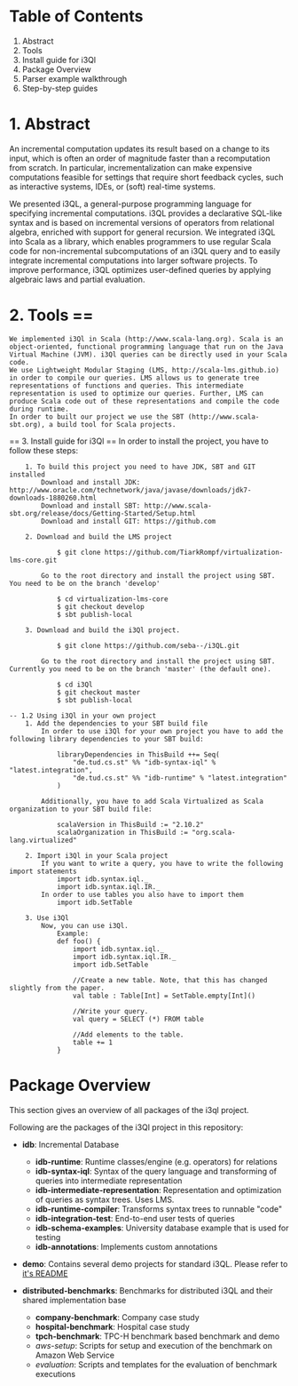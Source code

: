 # Table of Contents

1. Abstract
2. Tools
3. Install guide for i3Ql
4. Package Overview
5. Parser example walkthrough
6. Step-by-step guides
	

# 1. Abstract	
	
An incremental computation updates its result based on a change to its input, which is often an order of magnitude faster than a recomputation from scratch. In particular, incrementalization can make expensive computations feasible for settings that require short feedback cycles, such as interactive systems, IDEs, or (soft) real-time systems. 
	
We presented i3QL, a general-purpose programming language for specifying incremental computations. i3QL provides a declarative SQL-like syntax and is based on incremental versions of operators from relational algebra, enriched with support for general recursion. We integrated i3QL into Scala as a library, which enables programmers to use regular Scala code for non-incremental subcomputations of an i3QL query and to easily integrate incremental computations into larger software projects. To improve performance, i3QL optimizes user-defined queries by applying algebraic laws and partial evaluation.
	
# 2. Tools ==
	
	We implemented i3Ql in Scala (http://www.scala-lang.org). Scala is an object-oriented, functional programming language that run on the Java Virtual Machine (JVM). i3Ql queries can be directly used in your Scala code.
	We use Lightweight Modular Staging (LMS, http://scala-lms.github.io) in order to compile our queries. LMS allows us to generate tree representations of functions and queries. This intermediate representation is used to optimize our queries. Further, LMS can produce Scala code out of these representations and compile the code during runtime. 
	In order to built our project we use the SBT (http://www.scala-sbt.org), a build tool for Scala projects. 
	
== 3. Install guide for i3Ql ==
		In order to install the project, you have to follow these steps:

		1. To build this project you need to have JDK, SBT and GIT installed
			Download and install JDK: http://www.oracle.com/technetwork/java/javase/downloads/jdk7-downloads-1880260.html
			Download and install SBT: http://www.scala-sbt.org/release/docs/Getting-Started/Setup.html
			Download and install GIT: https://github.com

		2. Download and build the LMS project

				$ git clone https://github.com/TiarkRompf/virtualization-lms-core.git

			Go to the root directory and install the project using SBT. You need to be on the branch 'develop'

				$ cd virtualization-lms-core
				$ git checkout develop
				$ sbt publish-local

		3. Download and build the i3Ql project.

				$ git clone https://github.com/seba--/i3QL.git

			Go to the root directory and install the project using SBT. Currently you need to be on the branch 'master' (the default one).

				$ cd i3Ql
				$ git checkout master
				$ sbt publish-local
	
	-- 1.2 Using i3Ql in your own project
		1. Add the dependencies to your SBT build file
			In order to use i3Ql for your own project you have to add the following library dependencies to your SBT build:		
			
				libraryDependencies in ThisBuild ++= Seq(
					"de.tud.cs.st" %% "idb-syntax-iql" % "latest.integration",
					"de.tud.cs.st" %% "idb-runtime" % "latest.integration"
				)
				
			Additionally, you have to add Scala Virtualized as Scala organization to your SBT build file:
			
				scalaVersion in ThisBuild := "2.10.2"
				scalaOrganization in ThisBuild := "org.scala-lang.virtualized"
		
		2. Import i3Ql in your Scala project
			If you want to write a query, you have to write the following import statements
				import idb.syntax.iql._
				import idb.syntax.iql.IR._
			In order to use tables you also have to import them
				import idb.SetTable
		
		3. Use i3Ql
			Now, you can use i3Ql.
				Example:
				def foo() {
					import idb.syntax.iql._
					import idb.syntax.iql.IR._
					import idb.SetTable
					
					//Create a new table. Note, that this has changed slightly from the paper.
					val table : Table[Int] = SetTable.empty[Int]()
					
					//Write your query.
					val query = SELECT (*) FROM table	

					//Add elements to the table.
					table += 1
				}

# Package Overview

This section gives an overview of all packages of the i3ql project.
	
Following are the packages of the i3Ql project in this repository:

* __idb__: Incremental Database
	* __idb-runtime__: Runtime classes/engine (e.g. operators) for relations
	* __idb-syntax-iql__: Syntax of the query language and transforming of queries into intermediate representation
	* __idb-intermediate-representation__: Representation and optimization of queries as syntax trees. Uses LMS.
	* __idb-runtime-compiler__: Transforms syntax trees to runnable "code"
	* __idb-integration-test__: End-to-end user tests of queries
	* __idb-schema-examples__: University database example that is used for testing
	* __idb-annotations__: Implements custom annotations
		
* __demo__: Contains several demo projects for standard i3QL. Please refer to [it's README](demo/README.md)

* __distributed-benchmarks__: Benchmarks for distributed i3QL and their shared implementation base
	* __company-benchmark__: Company case study
	* __hospital-benchmark__: Hospital case study
	* __tpch-benchmark__: TPC-H benchmark based benchmark and demo
	* _aws-setup_: Scripts for setup and execution of the benchmark on Amazon Web Service
	* _evaluation_: Scripts and templates for the evaluation of benchmark executions
